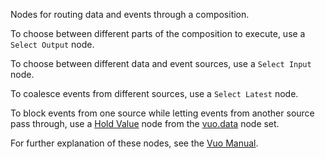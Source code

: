 Nodes for routing data and events through a composition.

To choose between different parts of the composition to execute, use a `Select Output` node. 

To choose between different data and event sources, use a `Select Input` node. 

To coalesce events from different sources, use a `Select Latest` node. 

To block events from one source while letting events from another source pass through, use a [Hold Value](vuo-node://vuo.data.hold2) node from the [vuo.data](vuo-nodeset://vuo.data) node set. 

For further explanation of these nodes, see the <a href="https://vuo.org/manual.pdf">Vuo Manual</a>.
